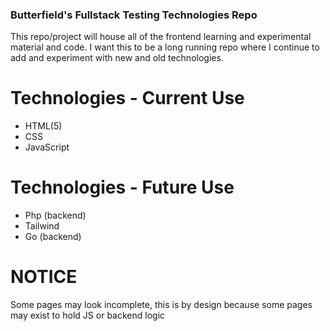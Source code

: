 ### Butterfield's Fullstack Testing Technologies Repo

This repo/project will house all of the frontend learning and experimental material and code. I want this to be a long running repo where I continue to add and experiment with new and old technologies.

# Technologies - Current Use

- HTML(5)
- CSS
- JavaScript

# Technologies - Future Use

- Php (backend)
- Tailwind
- Go (backend)

# NOTICE

Some pages may look incomplete, this is by design because some pages may exist to hold JS or backend logic
